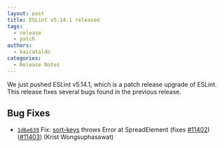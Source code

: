 ```yaml
---
layout: post
title: ESLint v5.14.1 released
tags:
  - release
  - patch
authors:
  - kaicataldo
categories:
  - Release Notes
---
```


We just pushed ESLint v5.14.1, which is a patch release upgrade of ESLint. This release fixes several bugs found in the previous release.












## Bug Fixes


* [`1d6e639`](https://github.com/eslint/eslint/commit/1d6e63930073e79e52890f552cc6e9a0646b7fb4) Fix: [sort-keys](/docs/rules/sort-keys) throws Error at SpreadElement (fixes [#11402](https://github.com/eslint/eslint/issues/11402)) ([#11403](https://github.com/eslint/eslint/issues/11403)) (Krist Wongsuphasawat)

